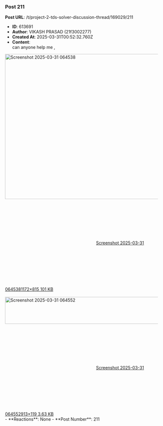 ### Post 211
**Post URL**: /t/project-2-tds-solver-discussion-thread/169029/211
- **ID**: 613691
- **Author**: VIKASH PRASAD (21f3002277)
- **Created At**: 2025-03-31T00:52:32.760Z
- **Content**:  
  can anyone help me ,<br>
<div class="lightbox-wrapper"><a class="lightbox" href="https://europe1.discourse-cdn.com/flex013/uploads/iitm/original/3X/5/4/54ccbabc6319ac27f5ea3495a8e4224c9104c87b.png" data-download-href="/uploads/short-url/c6aJM4OX5R3wpOe5gXxd3LiowOv.png?dl=1" title="Screenshot 2025-03-31 064538" rel="noopener nofollow ugc"><img src="https://europe1.discourse-cdn.com/flex013/uploads/iitm/optimized/3X/5/4/54ccbabc6319ac27f5ea3495a8e4224c9104c87b_2_690x479.png" alt="Screenshot 2025-03-31 064538" data-base62-sha1="c6aJM4OX5R3wpOe5gXxd3LiowOv" width="690" height="479" srcset="https://europe1.discourse-cdn.com/flex013/uploads/iitm/optimized/3X/5/4/54ccbabc6319ac27f5ea3495a8e4224c9104c87b_2_690x479.png, https://europe1.discourse-cdn.com/flex013/uploads/iitm/optimized/3X/5/4/54ccbabc6319ac27f5ea3495a8e4224c9104c87b_2_1035x718.png 1.5x, https://europe1.discourse-cdn.com/flex013/uploads/iitm/original/3X/5/4/54ccbabc6319ac27f5ea3495a8e4224c9104c87b.png 2x" data-dominant-color="D0D1D3"><div class="meta"><svg class="fa d-icon d-icon-far-image svg-icon" aria-hidden="true"><use href="#far-image"></use></svg><span class="filename">Screenshot 2025-03-31 064538</span><span class="informations">1172×815 101 KB</span><svg class="fa d-icon d-icon-discourse-expand svg-icon" aria-hidden="true"><use href="#discourse-expand"></use></svg></div></a></div><br>
<div class="lightbox-wrapper"><a class="lightbox" href="https://europe1.discourse-cdn.com/flex013/uploads/iitm/original/3X/5/c/5caf6ab37f4494ba32c8d50ccfae06cf4004990f.png" data-download-href="/uploads/short-url/ddVKSeHmBQXrXMG4leCdkwV0ebt.png?dl=1" title="Screenshot 2025-03-31 064552" rel="noopener nofollow ugc"><img src="https://europe1.discourse-cdn.com/flex013/uploads/iitm/original/3X/5/c/5caf6ab37f4494ba32c8d50ccfae06cf4004990f.png" alt="Screenshot 2025-03-31 064552" data-base62-sha1="ddVKSeHmBQXrXMG4leCdkwV0ebt" width="690" height="89" data-dominant-color="F4F5F5"><div class="meta"><svg class="fa d-icon d-icon-far-image svg-icon" aria-hidden="true"><use href="#far-image"></use></svg><span class="filename">Screenshot 2025-03-31 064552</span><span class="informations">913×119 3.63 KB</span><svg class="fa d-icon d-icon-discourse-expand svg-icon" aria-hidden="true"><use href="#discourse-expand"></use></svg></div></a></div>
- **Reactions**: None
- **Post Number**: 211

